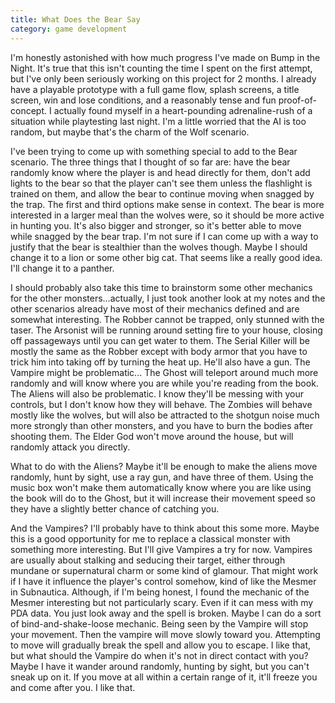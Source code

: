 ```yaml
---
title: What Does the Bear Say
category: game development
---
```

I'm  honestly astonished with how much progress I've made on Bump in the Night. It's true that this isn't counting the time I spent on the first attempt, but I've only been seriously working on this project for 2 months. I already have a playable prototype with a full game flow, splash screens, a title screen, win and lose conditions, and a reasonably tense and fun proof-of-concept. I actually found myself in a heart-pounding adrenaline-rush of a situation while playtesting last night. I'm a little worried that the AI is too random, but maybe that's the charm of the Wolf scenario.

I've been trying to come up with something special to add to the Bear scenario. The three things that I thought of so far are: have the bear randomly know where the player is and head directly for them, don't add lights to the bear so that the player can't see them unless the flashlight is trained on them, and allow the bear to continue moving when snagged by the trap. The first and third options make sense in context. The bear is more interested in a larger meal than the wolves were, so it should be more active in hunting you. It's also bigger and stronger, so it's better able to move while snagged by the bear trap. I'm not sure if I can come up with a way to justify that the bear is stealthier than the wolves though. Maybe I should change it to a lion or some other big cat. That seems like a really good idea. I'll change it to a panther.

I should probably also take this time to brainstorm some other mechanics for the other monsters...actually, I just took another look at my notes and the other scenarios already have most of their mechanics defined and are somewhat interesting. The Robber cannot be trapped, only stunned with the taser. The Arsonist will be running around setting fire to your house, closing off passageways until you can get water to them. The Serial Killer will be mostly the same as the Robber except with body armor that you have to trick him into taking off by turning the heat up. He'll also have a gun. The Vampire might be problematic... The Ghost will teleport around much more randomly and will know where you are while you're reading from the book. The Aliens will also be problematic. I know they'll be messing with your controls, but I don't know how they will behave. The Zombies will behave mostly like the wolves, but will also be attracted to the shotgun noise much more strongly than other monsters, and you have to burn the bodies after shooting them. The Elder God won't move around the house, but will randomly attack you directly.

What to do with the Aliens? Maybe it'll be enough to make the aliens move randomly, hunt by sight, use a ray gun, and have three of them. Using the music box won't make them automatically know where you are like using the book will do to the Ghost, but it will increase their movement speed so they have a slightly better chance of catching you.

And the Vampires? I'll probably have to think about this some more. Maybe this is a good opportunity for me to replace a classical monster with something more interesting. But I'll give Vampires a try for now. Vampires are usually about stalking and seducing their target, either through mundane or supernatural charm or some kind of glamour. That might work if I have it influence the player's control somehow, kind of like the Mesmer in Subnautica. Although, if I'm being honest, I found the mechanic of the Mesmer interesting but not particularly scary. Even if it can mess with my PDA data. You just look away and the spell is broken. Maybe I can do a sort of bind-and-shake-loose mechanic. Being seen by the Vampire will stop your movement. Then the vampire will move slowly toward you. Attempting to move will gradually break the spell and allow you to escape. I like that, but what should the Vampire do when it's not in direct contact with you? Maybe I have it wander around randomly, hunting by sight, but you can't sneak up on it. If you move at all within a certain range of it, it'll freeze you and come after you. I like that.